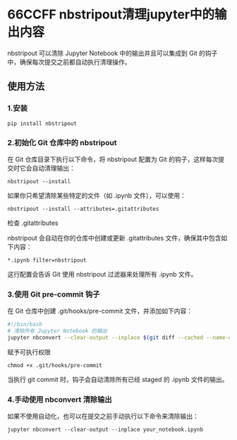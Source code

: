 # 66CCFF nbstripout清理jupyter中的输出内容

nbstripout 可以清除 Jupyter Notebook 中的输出并且可以集成到 Git 的钩子中，确保每次提交之前都自动执行清理操作。

## 使用方法

### 1.安装

`pip install nbstripout`

### 2.初始化 Git 仓库中的 nbstripout

在 Git 仓库目录下执行以下命令，将 nbstripout 配置为 Git 的钩子，这样每次提交时它会自动清理输出：

`nbstripout --install`

如果你只希望清除某些特定的文件（如 .ipynb 文件），可以使用：

`nbstripout --install --attributes=.gitattributes`

检查 .gitattributes

nbstripout 会自动在你的仓库中创建或更新 .gitattributes 文件，确保其中包含如下内容：

`*.ipynb filter=nbstripout`

这行配置会告诉 Git 使用 nbstripout 过滤器来处理所有 .ipynb 文件。

### 3.使用 Git pre-commit 钩子

在 Git 仓库中创建 .git/hooks/pre-commit 文件，并添加如下内容：

```sh
#!/bin/bash
# 清除所有 Jupyter Notebook 的输出
jupyter nbconvert --clear-output --inplace $(git diff --cached --name-only | grep '.ipynb')
```

赋予可执行权限

`chmod +x .git/hooks/pre-commit`

当执行 git commit 时，钩子会自动清除所有已经 staged 的 .ipynb 文件的输出。

### 4.手动使用 nbconvert 清除输出

如果不使用自动化，也可以在提交之前手动执行以下命令来清除输出：

`jupyter nbconvert --clear-output --inplace your_notebook.ipynb`
